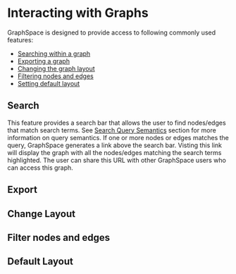 # Interacting with Graphs

GraphSpace is designed to provide access to following commonly used features:

- [Searching within a graph](#search)
- [Exporting a graph](#export)
- [Changing the graph layout](#change-layout)
- [Filtering nodes and edges](#filter-nodes-and-edges)
- [Setting default layout](#default-layout)

## Search 

This feature provides a search bar that allows the user to find nodes/edges that match search terms. See [Search Query Semantics](Quick_Tour_of_GraphSpace.html) section for more information on query semantics. If one or more nodes or edges matches the query, GraphSpace generates a link above the search bar. Visting this link will display the graph with all the nodes/edges matching the search terms highlighted. The user can share this URL with other GraphSpace users who can access this graph.

## Export 

## Change Layout

## Filter nodes and edges

## Default Layout

